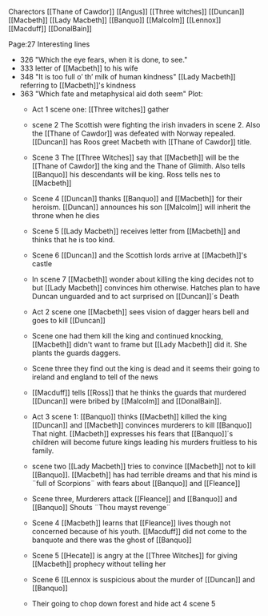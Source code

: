 
Charectors
[[Thane of Cawdor]]
[[Angus]]
[[Three witches]]
[[Duncan]]
[[Macbeth]]
[[Lady Macbeth]]
[[Banquo]]
[[Malcolm]]
[[Lennox]]
[[Macduff]]
[[DonalBain]]


Page:27
Interesting lines
 - 326 "Which the eye fears, when it is done, to see."
 - 333 letter of [[Macbeth]] to his wife
 - 348 "It is too full o’ th’ milk of human kindness" [[Lady Macbeth]] referring to [[Macbeth]]'s kindness
 - 363 "Which fate and metaphysical aid doth seem"
Plot:
	- Act 1 scene one: [[Three witches]] gather
	-  scene 2 The Scottish were fighting the irish invaders in scene 2. Also the [[Thane of Cawdor]] was defeated with Norway repealed. [[Duncan]] has Roos greet Macbeth with [[Thane of Cawdor]] title.
	- Scene 3 The [[Three Witches]] say that [[Macbeth]] will be the [[Thane of Cawdor]] the king and the Thane of Glimith. Also tells [[Banquo]] his descendants will be king. Ross tells nes to [[Macbeth]]
	- Scene 4 [[Duncan]] thanks [[Banquo]] and [[Macbeth]] for their heroism. [[Duncan]] announces his son [[Malcolm]] will inherit the throne when he dies
	- Scene 5 [[Lady Macbeth]] receives letter from [[Macbeth]] and thinks that he is too kind.
	- Scene 6 [[Duncan]] and the Scottish lords arrive at [[Macbeth]]'s castle
	- In scene 7 [[Macbeth]] wonder about killing the king decides not to but [[Lady Macbeth]] convinces him otherwise. Hatches plan to have Duncan unguarded and to act surprised on [[Duncan]]´s Death

	- Act 2 scene one [[Macbeth]]  sees vision of dagger hears bell and goes to kill [[Duncan]]
	- Scene one had them kill the king and continued knocking, [[Macbeth]] didn't want to frame but [[Lady Macbeth]] did it. She plants the guards daggers.
	- Scene three they find out the king is dead and it seems their going to ireland and england to tell of the news
	- [[Macduff]] tells [[Ross]] that he thinks the guards that murdered [[Duncan]] were bribed by [[Malcolm]] and [[DonalBain]].

	- Act 3 scene 1: [[Banquo]] thinks [[Macbeth]] killed the king [[Duncan]] and [[Macbeth]] convinces murderers to kill [[Banquo]] That night. [[Macbeth]] expresses his fears that [[Banquo]]´s children will become future kings leading his murders fruitless to his family.
	- scene two [[Lady Macbeth]] tries to convince [[Macbeth]] not to kill [[Banquo]]. [[Macbeth]] has had terrible dreams and that his mind is ¨full of Scorpions¨ with fears about [[Banquo]] and [[Fleance]]
	- Scene three, Murderers attack [[Fleance]] and [[Banquo]] and [[Banquo]] Shouts ¨Thou mayst revenge¨
	- Scene 4 [[Macbeth]] learns that [[Fleance]] lives though not concerned because of his youth. [[Macduff]] did not come to the banquote and there was the ghost of [[Banquo]]
	- Scene 5 [[Hecate]] is angry at the [[Three Witches]] for giving [[Macbeth]] prophecy without telling her
	- Scene 6 [[Lennox is suspicious about the murder of [[Duncan]] and [[Banquo]] 
	- Their going to chop down forest and hide act 4 scene 5 


<!--stackedit_data:
eyJoaXN0b3J5IjpbMTUwMzE3MTg4MSwyMTQ0OTI2Njc0LC0xND
U0MTkxMzQ0LDE0NDQ1MjE4MzYsLTU4NTY4MTk4MCwtMjA1MzI0
ODY4MSwtODUzMzgxNzgzLC0xMTgwNzU0OTUwLDM1MzU2NTcxNC
wxNTk3Nzk2MDk4LDE1NDE0MjYxMl19
-->